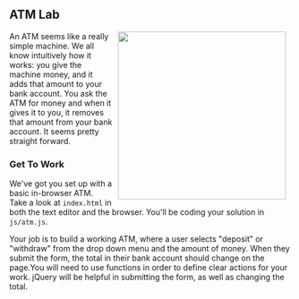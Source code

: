 ## ATM Lab

<img src="https://s3.amazonaws.com/after-school-assets/atm.gif" align="right" width="300" hspace="10">

An ATM seems like a really simple machine. We all know intuitively how it works: you give the machine money, and it adds that amount to your bank account. You ask the ATM for money and when it gives it to you, it removes that amount from your bank account. It seems pretty straight forward. 


### Get To Work

We've got you set up with a basic in-browser ATM. Take a look at `index.html` in both the text editor and the browser. You'll be coding your solution in `js/atm.js`.

Your job is to build a working ATM, where a user selects "deposit" or "withdraw" from the drop down menu and the amount of money. When they submit the form, the total in their bank account should change on the page.You will need to use functions in order to define clear actions for your work. jQuery will be helpful in submitting the form, as well as changing the total.


